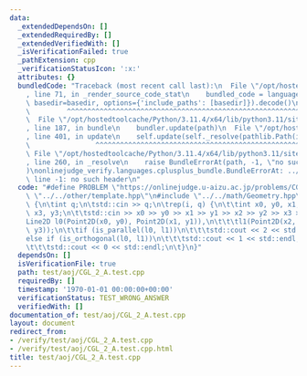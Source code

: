 ```yaml
---
data:
  _extendedDependsOn: []
  _extendedRequiredBy: []
  _extendedVerifiedWith: []
  _isVerificationFailed: true
  _pathExtension: cpp
  _verificationStatusIcon: ':x:'
  attributes: {}
  bundledCode: "Traceback (most recent call last):\n  File \"/opt/hostedtoolcache/Python/3.11.4/x64/lib/python3.11/site-packages/onlinejudge_verify/documentation/build.py\"\
    , line 71, in _render_source_code_stat\n    bundled_code = language.bundle(stat.path,\
    \ basedir=basedir, options={'include_paths': [basedir]}).decode()\n          \
    \         ^^^^^^^^^^^^^^^^^^^^^^^^^^^^^^^^^^^^^^^^^^^^^^^^^^^^^^^^^^^^^^^^^^^^^^^^^^^^^^^^^\n\
    \  File \"/opt/hostedtoolcache/Python/3.11.4/x64/lib/python3.11/site-packages/onlinejudge_verify/languages/cplusplus.py\"\
    , line 187, in bundle\n    bundler.update(path)\n  File \"/opt/hostedtoolcache/Python/3.11.4/x64/lib/python3.11/site-packages/onlinejudge_verify/languages/cplusplus_bundle.py\"\
    , line 401, in update\n    self.update(self._resolve(pathlib.Path(included), included_from=path))\n\
    \                ^^^^^^^^^^^^^^^^^^^^^^^^^^^^^^^^^^^^^^^^^^^^^^^^^^^^^^^^^\n \
    \ File \"/opt/hostedtoolcache/Python/3.11.4/x64/lib/python3.11/site-packages/onlinejudge_verify/languages/cplusplus_bundle.py\"\
    , line 260, in _resolve\n    raise BundleErrorAt(path, -1, \"no such header\"\
    )\nonlinejudge_verify.languages.cplusplus_bundle.BundleErrorAt: ../../other/template.hpp:\
    \ line -1: no such header\n"
  code: "#define PROBLEM \"https://onlinejudge.u-aizu.ac.jp/problems/CGL_2_A\"\n#include\
    \ \"../../other/template.hpp\"\n#include \"../../math/Geometry.hpp\"\nint main()\
    \ {\n\tint q;\n\tstd::cin >> q;\n\trep(i, q) {\n\t\tint x0, y0, x1, y1, x2, y2,\
    \ x3, y3;\n\t\tstd::cin >> x0 >> y0 >> x1 >> y1 >> x2 >> y2 >> x3 >> y3;\n\t\t\
    Line2D l0(Point2D(x0, y0), Point2D(x1, y1)),\n\t\t\tl1(Point2D(x2, y2), Point2D(x3,\
    \ y3));\n\t\tif (is_parallel(l0, l1))\n\t\t\tstd::cout << 2 << std::endl;\n\t\t\
    else if (is_orthogonal(l0, l1))\n\t\t\tstd::cout << 1 << std::endl;\n\t\telse\n\
    \t\t\tstd::cout << 0 << std::endl;\n\t}\n}"
  dependsOn: []
  isVerificationFile: true
  path: test/aoj/CGL_2_A.test.cpp
  requiredBy: []
  timestamp: '1970-01-01 00:00:00+00:00'
  verificationStatus: TEST_WRONG_ANSWER
  verifiedWith: []
documentation_of: test/aoj/CGL_2_A.test.cpp
layout: document
redirect_from:
- /verify/test/aoj/CGL_2_A.test.cpp
- /verify/test/aoj/CGL_2_A.test.cpp.html
title: test/aoj/CGL_2_A.test.cpp
---
```

